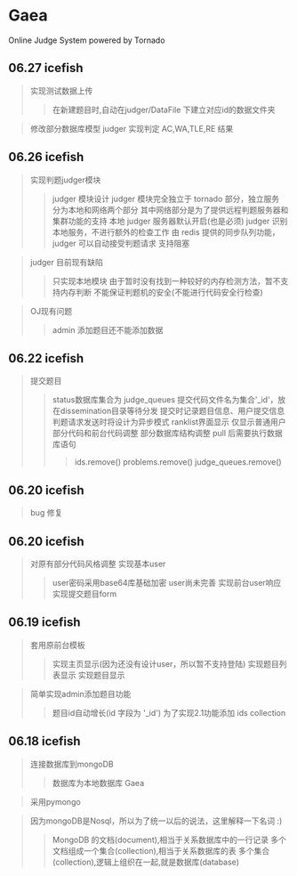 Gaea
====

Online Judge System powered by Tornado

06.27 icefish
------
>实现测试数据上传
>>在新建题目时,自动在judger/DataFile 下建立对应id的数据文件夹

>修改部分数据库模型
>judger 实现判定 AC,WA,TLE,RE 结果

06.26 icefish
------
>实现判题judger模块
>>judger 模块设计
>>judger 模块完全独立于 tornado 部分，独立服务
>>分为本地和网络两个部分
>>其中网络部分是为了提供远程判题服务器和集群功能的支持
>>本地 judger 服务器默认开启(也是必须)
>>judger 识别本地服务，不进行额外的检查工作
>>由 redis 提供的同步队列功能，judger 可以自动接受判题请求
>>支持阻塞

>judger 目前现有缺陷
>>只实现本地模块
>>由于暂时没有找到一种较好的内存检测方法，暂不支持内存判断
>>不能保证判题机的安全(不能进行代码安全行检查)

>OJ现有问题
>>admin 添加题目还不能添加数据

06.22 icefish
------
>提交题目
>>status数据库集合为 judge_queues
>>提交代码文件名为集合'_id'，放在dissemination目录等待分发
>>提交时记录题目信息、用户提交信息
>>判题请求发送时将设计为异步模式
>ranklist界面显示
>>仅显示普通用户
>部分代码和前台代码调整
>部分数据库结构调整
>>pull 后需要执行数据库语句 
>>>ids.remove()
>>>problems.remove()
>>>judge_queues.remove()

06.20 icefish
------
>bug 修复

06.20 icefish
------
>对原有部分代码风格调整
>实现基本user
>>user密码采用base64库基础加密
>>user尚未完善
>实现前台user响应
>实现提交题目form

06.19 icefish
------
>套用原前台模板
>>实现主页显示(因为还没有设计user，所以暂不支持登陆)
>>实现题目列表显示
>>实现题目显示

>简单实现admin添加题目功能
>>题目id自动增长(id 字段为 '_id')
>>为了实现2.1功能添加 ids collection

06.18 icefish
------
>连接数据库到mongoDB
>>数据库为本地数据库 Gaea

>采用pymongo

>因为mongoDB是Nosql，所以为了统一以后的说法，这里解释一下名词 :)
>>MongoDB 的文档(document),相当于关系数据库中的一行记录
>>多个文档组成一个集合(collection),相当于关系数据库的表
>>多个集合(collection),逻辑上组织在一起,就是数据库(database)
